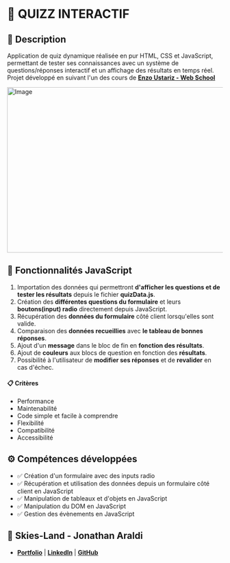 # 🧠 QUIZZ INTERACTIF

## 📖 Description
Application de quiz dynamique réalisée en pur HTML, CSS et JavaScript, permettant de tester ses connaissances avec un système de questions/réponses interactif et un affichage des résultats en temps réel.<br>
Projet développé en suivant l'un des cours de **[Enzo Ustariz - Web School](https://www.udemy.com/user/ustariz-enzo/)** 

<img width="610" height="386" alt="Image" src="https://github.com/user-attachments/assets/cbc63519-119e-4685-bab6-8f5d762b7cbe" />

## 🔧 Fonctionnalités JavaScript
1. Importation des données qui permettront **d'afficher les questions et de tester les résultats** depuis le fichier **quizData.js**.
2. Création des **différentes questions du formulaire** et leurs **boutons(input) radio** directement depuis JavaScript.
3. Récupération des **données du formulaire** côté client lorsqu'elles sont valide.
4. Comparaison des **données recueillies** avec **le tableau de bonnes réponses**.
5. Ajout d'un **message** dans le bloc de fin en **fonction des résultats**.
6. Ajout de **couleurs** aux blocs de question en fonction des **résultats**.
7. Possibilité à l'utilisateur de **modifier ses réponses** et de **revalider** en cas d'échec.

#### 📋 Critères
- Performance
- Maintenabilité
- Code simple et facile à comprendre
- Flexibilité
- Compatibilité
- Accessibilité

## ⚙️ Compétences développées
- ✅ Création d'un formulaire avec des inputs radio
- ✅ Récupération et utilisation des données depuis un formulaire côté client en JavaScript
- ✅ Manipulation de tableaux et d'objets en JavaScript
- ✅ Manipulation du DOM en JavaScript
- ✅ Gestion des évènements en JavaScript

## 👤 Skies-Land - Jonathan Araldi
- **[Portfolio](https://portfolio-jonathan-araldi.netlify.app/)** | **[LinkedIn](https://www.linkedin.com/in/jonathan-araldi/)** | **[GitHub](https://github.com/Skies-Land)**